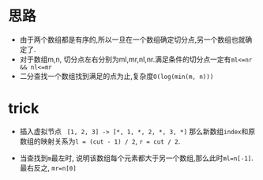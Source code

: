 # 思路

- 由于两个数组都是有序的,所以一旦在一个数组确定切分点,另一个数组也就确定了.
- 对于数组m,n, 切分点左右分别为ml,mr,nl,nr.满足条件的切分点一定有`ml<=nr && nl<=mr`
- 二分查找一个数组找到满足的点为止,复杂度`O(log(min(m, n)))`

# trick

- 插入虚拟节点
    ``` [1, 2, 3] -> [*, 1, *, 2, *, 3, *]```
    那么新数组`index`和原数组的映射关系为`l = (cut - 1) / 2`, `r = cut / 2`.

- 当查找到`m`最左时, 说明该数组每个元素都大于另一个数组,那么此时`ml=n[-1]`. 最右反之, `mr=n[0]`
